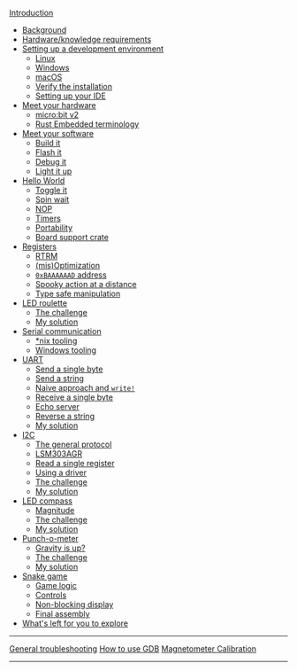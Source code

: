 [Introduction](README.md)
- [Background](01-background/README.md)
- [Hardware/knowledge requirements](02-requirements/README.md)
- [Setting up a development environment](03-setup/README.md)
    - [Linux](03-setup/linux.md)
    - [Windows](03-setup/windows.md)
    - [macOS](03-setup/macos.md)
    - [Verify the installation](03-setup/verify.md)
    - [Setting up your IDE](03-setup/IDE.md)
- [Meet your hardware](04-meet-your-hardware/README.md)
    - [micro:bit v2](04-meet-your-hardware/microbit-v2.md)
    - [Rust Embedded terminology](04-meet-your-hardware/terminology.md)
- [Meet your software](05-meet-your-software/README.md)
    - [Build it](05-meet-your-software/build-it.md)
    - [Flash it](05-meet-your-software/flash-it.md)
    - [Debug it](05-meet-your-software/debug-it.md)
    - [Light it up](05-meet-your-software/light-it-up.md)
- [Hello World](05-hello-world/README.md)
    - [Toggle it](05-hello-world/toggle-it.md)
    - [Spin wait](05-hello-world/spin-wait.md)
    - [NOP](05-hello-world/nop.md)
    - [Timers](05-hello-world/timers.md)
    - [Portability](05-hello-world/portability.md)
    - [Board support crate](05-hello-world/board-support-crate.md)
- [Registers](06-registers/README.md)
    - [RTRM](06-registers/rtrm.md)
    - [(mis)Optimization](06-registers/misoptimization.md)
    - [`0xBAAAAAAD` address](06-registers/bad-address.md)
    - [Spooky action at a distance](06-registers/spooky-action-at-a-distance.md)
    - [Type safe manipulation](06-registers/type-safe-manipulation.md)
- [LED roulette](07-led-roulette/README.md)
    - [The challenge](07-led-roulette/the-challenge.md)
    - [My solution](07-led-roulette/my-solution.md)
- [Serial communication](08-serial-communication/README.md)
    - [\*nix tooling](08-serial-communication/nix-tooling.md)
    - [Windows tooling](08-serial-communication/windows-tooling.md)
- [UART](09-uart/README.md)
    - [Send a single byte](09-uart/send-a-single-byte.md)
    - [Send a string](09-uart/send-a-string.md)
    - [Naive approach and `write!`](09-uart/naive-approach-write.md)
    - [Receive a single byte](09-uart/receive-a-single-byte.md)
    - [Echo server](09-uart/echo-server.md)
    - [Reverse a string](09-uart/reverse-a-string.md)
    - [My solution](09-uart/my-solution.md)
- [I2C](10-i2c/README.md)
    - [The general protocol](10-i2c/the-general-protocol.md)
    - [LSM303AGR](10-i2c/lsm303agr.md)
    - [Read a single register](10-i2c/read-a-single-register.md)
    - [Using a driver](10-i2c/using-a-driver.md)
    - [The challenge](10-i2c/the-challenge.md)
    - [My solution](10-i2c/my-solution.md)
- [LED compass](11-led-compass/README.md)
    - [Magnitude](11-led-compass/magnitude.md)
    - [The challenge](11-led-compass/the-challenge.md)
    - [My solution](11-led-compass/my-solution.md)
- [Punch-o-meter](12-punch-o-meter/README.md)
    - [Gravity is up?](12-punch-o-meter/gravity-is-up.md)
    - [The challenge](12-punch-o-meter/the-challenge.md)
    - [My solution](12-punch-o-meter/my-solution.md)
- [Snake game](13-snake-game/README.md)
    - [Game logic](13-snake-game/game-logic.md)
    - [Controls](13-snake-game/controls.md)
    - [Non-blocking display](13-snake-game/nonblocking-display.md)
    - [Final assembly](13-snake-game/final-assembly.md)
- [What's left for you to explore](explore.md)

---

[General troubleshooting](appendix/1-general-troubleshooting/README.md)
[How to use GDB](appendix/2-how-to-use-gdb/README.md)
[Magnetometer Calibration](appendix/3-mag-calibration/README.md)

<!-- - [Async IO: The future](17-async-io-the-future/README.md) -->
<!--     - [Timer](17-async-io-the-future/timer.md) -->
<!--     - [Serial](17-async-io-the-future/serial.md) -->
<!--     - [The challenge](17-async-io-the-future/the-challenge.md) -->
<!--     - [My solution](17-async-io-the-future/my-solution.md) -->
<!--     - [Another challenge](17-async-io-the-future/another-challenge.md) -->
<!--     - [My other solution](17-async-io-the-future/my-other-solution.md) -->
<!--     - [More challenges](17-async-io-the-future/more-challenges.md) -->
---
